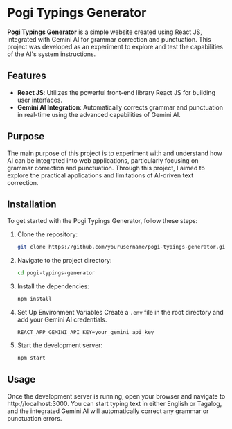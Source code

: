 # Pogi Typings Generator

**Pogi Typings Generator** is a simple website created using React JS, integrated with Gemini AI for grammar correction and punctuation. This project was developed as an experiment to explore and test the capabilities of the AI's system instructions.

## Features

- **React JS**: Utilizes the powerful front-end library React JS for building user interfaces.
- **Gemini AI Integration**: Automatically corrects grammar and punctuation in real-time using the advanced capabilities of Gemini AI.

## Purpose

The main purpose of this project is to experiment with and understand how AI can be integrated into web applications, particularly focusing on grammar correction and punctuation. Through this project, I aimed to explore the practical applications and limitations of AI-driven text correction.

## Installation

To get started with the Pogi Typings Generator, follow these steps:

1. Clone the repository:
   ```bash
   git clone https://github.com/yourusername/pogi-typings-generator.git
2. Navigate to the project directory:
   ```bash
   cd pogi-typings-generator
3. Install the dependencies:
   ```bash
   npm install
4. Set Up Environment Variables
    Create a `.env` file in the root directory and add your Gemini AI credentials.
    ```env
    REACT_APP_GEMINI_API_KEY=your_gemini_api_key
    ```

5. Start the development server:
   ```bash
   npm start

## Usage
Once the development server is running, open your browser and navigate to http://localhost:3000. You can start typing text in either English or Tagalog, and the integrated Gemini AI will automatically correct any grammar or punctuation errors.
